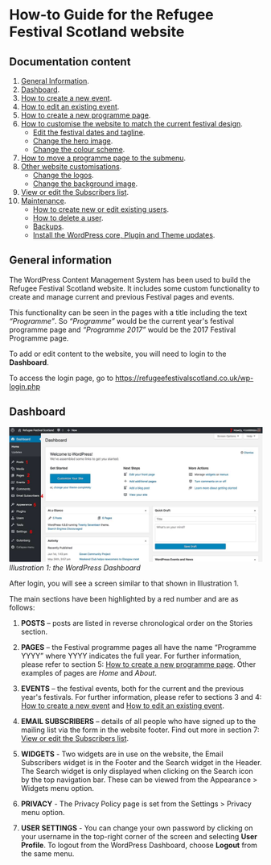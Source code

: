# How-to Guide for the Refugee Festival Scotland website

## Documentation content

1. [General Information](#general-information).
2. [Dashboard](#dashboard).
3. [How to create a new event](create-new-event.md).
4. [How to edit an existing event](edit-existing-event.md).
5. [How to create a new programme page](create-new-programme-page.md).
6. [How to customise the website to match the current festival design](customise-website-to-match-festival-design.md).
	* [Edit the festival dates and tagline](customise-website-to-match-festival-design.md#edit-the-festival-dates-and-tagline).
	*  [Change the hero image](customise-website-to-match-festival-design.md#change-the-hero-image).
	* [Change the colour scheme](customise-website-to-match-festival-design.md#change-the-colour-scheme).
7. [How to move a programme page to the submenu](archive-a-programme-page.md).
8. [Other website customisations](other-customisations.md).
	* [Change the logos](other-customisations.md#change-the-logos).
	* [Change the background image](other-customisations.md#change-the-background-image).
9. [View or edit the Subscribers list](subscribers-list.md).
10. [Maintenance](maintenance.md#).
	* [How to create new or edit existing users](maintenance.md#how-to-create-new-or-edit-existing-users).
	* [How to delete a user](maintenance#how-to-delete-a-user).
	* [Backups](maintenance.md#backups).
	* [Install the WordPress core, Plugin and Theme updates](maintenance.md#install-the-WordPress-core-plugin-and-theme-updates).

## General information

The WordPress Content Management System has been used to build the Refugee Festival Scotland website. It includes some custom functionality to create and manage current and previous Festival pages and  events.

This functionality can be seen in the pages with a title including the text *“Programme”*.
So *“Programme”* would be the current year's festival programme page and *“Programme 2017”* would be the 2017 Festival Programme page.

To add or edit content to the website, you will need to login to the **Dashboard**.

To access the login page, go to <https://refugeefestivalscotland.co.uk/wp-login.php>

## Dashboard

![Illustration 1: Website dashboard](assets/dashboard.jpg)
*Illustration 1: the WordPress Dashboard*

After login, you will see a screen similar to that shown in Illustration 1.

The main sections have been highlighted by a red number and are as follows:

1. **POSTS** – posts are listed in reverse chronological order on the Stories section.

2. **PAGES** – the Festival programme pages all have the name “Programme YYYY” where YYYY indicates the full year. For further information, please refer to section 5: [How to create a new programme page](create-new-programme-page.md). Other examples of pages are *Home* and *About*.

3. **EVENTS** – the festival events, both for the current and the previous year's festivals. For further information, please refer to sections 3 and 4: [How to create a new event](create-new-event.md) and [How to edit an existing event](edit-existing-event.md).

4. **EMAIL SUBSCRIBERS** – details of all people who have signed up to the mailing list via the form in the website footer. Find out more in section 7: [View or edit the Subscribers list](subscribers-list.md).

5. **WIDGETS** - Two widgets are in use on the website, the Email Subscribers widget is in the Footer and the Search widget in the Header. The Search widget is only displayed when clicking on the Search icon by the top navigation bar. These can be viewed from the Appearance > Widgets menu option.

6. **PRIVACY** - The Privacy Policy page is set from the Settings > Privacy menu option.

7. **USER SETTINGS** - You can change your own password by clicking on your username in the top-right corner of the screen and selecting **User Profile**. To logout from the WordPress Dashboard, choose **Logout** from the same menu.
